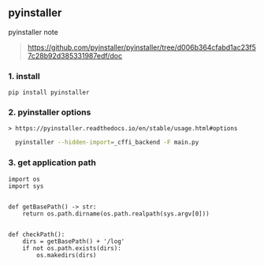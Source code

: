 ## pyinstaller

pyinstaller note

>  https://github.com/pyinstaller/pyinstaller/tree/d006b364cfabd1ac23f57c28b92d385331987edf/doc

### 1. install

```
pip install pyinstaller
```

### 2. pyinstaller options

    > https://pyinstaller.readthedocs.io/en/stable/usage.html#options

  ```bash
	pyinstaller --hidden-import=_cffi_backend -F main.py
  ```

### 3. get application path
```
import os
import sys


def getBasePath() -> str:
    return os.path.dirname(os.path.realpath(sys.argv[0]))
  

def checkPath():
    dirs = getBasePath() + '/log'
    if not os.path.exists(dirs):
        os.makedirs(dirs)

```
